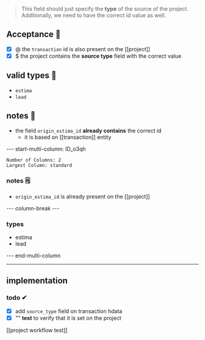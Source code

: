 > This field should just specify the **type** of the source of the project. Additionally, we need to have the correct id value as well.

## Acceptance 📗
- [x] @  the `transaction` id is also present on the [[project]] 
- [x] $ the project contains the **source type** field with the correct value

## valid types 📑
- `estima`
- `lead`
## notes 📔
- the field `origin_estima_id` **already contains** the correct id
	- it is based on [[transaction]] entity

--- start-multi-column: ID_o3qh
```column-settings
Number of Columns: 2
Largest Column: standard
```
### notes 🗒
- `origin_estima_id` is already present on the [[project]]

--- column-break ---

### types
- estima
- lead

--- end-multi-column

---
## implementation

### todo ✔
- [x] add `source_type` field on transaction hdata
- [x] "" **test** to verify that it is set on the project

[[project workflow test]]
